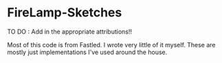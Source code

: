 # FireLamp-Sketches

TO DO : Add in the appropriate attributions!!

Most of this code is from Fastled.  I wrote very little of it myself.  These are mostly just implementations I've used around the house.

